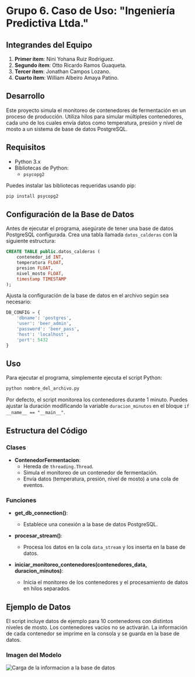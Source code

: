 # Grupo 6. Caso de Uso: "Ingeniería Predictiva Ltda."


## Integrandes del Equipo

1. **Primer ítem**: Nini Yohana Ruiz Rodriguez.
2. **Segundo ítem**: Otto Ricardo Ramos Guaqueta.
3. **Tercer ítem**: Jonathan Campos Lozano.
4. **Cuarto ítem**: William Albeiro Amaya Patino. 

## Desarrollo

Este proyecto simula el monitoreo de contenedores de fermentación en un proceso de producción. Utiliza hilos para simular múltiples contenedores, cada uno de los cuales envía datos como temperatura, presión y nivel de mosto a un sistema de base de datos PostgreSQL.

## Requisitos

- Python 3.x
- Bibliotecas de Python:
  - `psycopg2`

Puedes instalar las bibliotecas requeridas usando pip:

```bash
pip install psycopg2
```

## Configuración de la Base de Datos

Antes de ejecutar el programa, asegúrate de tener una base de datos PostgreSQL configurada. Crea una tabla llamada `datos_calderas` con la siguiente estructura:

```sql
CREATE TABLE public.datos_calderas (
    contenedor_id INT,
    temperatura FLOAT,
    presion FLOAT,
    nivel_mosto FLOAT,
    timestamp TIMESTAMP
);
```

Ajusta la configuración de la base de datos en el archivo según sea necesario:

```python
DB_CONFIG = {
    'dbname': 'postgres',
    'user': 'beer_admin',
    'password': 'beer_pass',
    'host': 'localhost',
    'port': 5432
}
```

## Uso

Para ejecutar el programa, simplemente ejecuta el script Python:

```bash
python nombre_del_archivo.py
```

Por defecto, el script monitorea los contenedores durante 1 minuto. Puedes ajustar la duración modificando la variable `duracion_minutos` en el bloque `if __name__ == "__main__"`.

## Estructura del Código

### Clases

- **ContenedorFermentacion**: 
  - Hereda de `threading.Thread`.
  - Simula el monitoreo de un contenedor de fermentación.
  - Envía datos (temperatura, presión, nivel de mosto) a una cola de eventos.

### Funciones

- **get_db_connection()**: 
  - Establece una conexión a la base de datos PostgreSQL.

- **procesar_stream()**: 
  - Procesa los datos en la cola `data_stream` y los inserta en la base de datos.

- **iniciar_monitoreo_contenedores(contenedores_data, duracion_minutos)**: 
  - Inicia el monitoreo de los contenedores y el procesamiento de datos en hilos separados.

## Ejemplo de Datos

El script incluye datos de ejemplo para 10 contenedores con distintos niveles de mosto. Los contenedores vacíos no se activarán. La información de cada contenedor se imprime en la consola y se guarda en la base de datos.

### Imagen del Modelo

![Carga de la informacion a la base de datos](images/almacenamiento.png)
